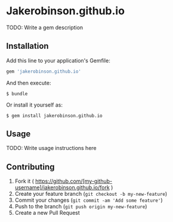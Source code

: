 # Jakerobinson.github.io

TODO: Write a gem description

## Installation

Add this line to your application's Gemfile:

```ruby
gem 'jakerobinson.github.io'
```

And then execute:

    $ bundle

Or install it yourself as:

    $ gem install jakerobinson.github.io

## Usage

TODO: Write usage instructions here

## Contributing

1. Fork it ( https://github.com/[my-github-username]/jakerobinson.github.io/fork )
2. Create your feature branch (`git checkout -b my-new-feature`)
3. Commit your changes (`git commit -am 'Add some feature'`)
4. Push to the branch (`git push origin my-new-feature`)
5. Create a new Pull Request
